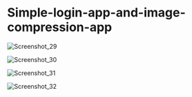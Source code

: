 # Simple-login-app-and-image-compression-app
![Screenshot_29](https://user-images.githubusercontent.com/64029359/170672834-c7c0abea-db47-4c4f-b182-f2f885defefe.png)

![Screenshot_30](https://user-images.githubusercontent.com/64029359/170672855-d3c18aa5-da1b-4c04-94b2-d372d4dc099c.png)

![Screenshot_31](https://user-images.githubusercontent.com/64029359/170672876-93fd9ead-c5b9-4fc6-bcc7-b210f958c7d7.png)

![Screenshot_32](https://user-images.githubusercontent.com/64029359/170672888-3a905830-27c8-4163-9ac3-2a45ff745f87.png)


